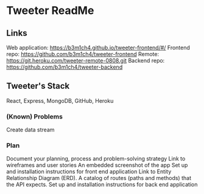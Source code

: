 # Tweeter ReadMe

## Links
Web application: https://b3m1ch4.github.io/tweeter-frontend/#/
Frontend repo: https://github.com/b3m1ch4/tweeter-frontend
Remote: https://git.heroku.com/tweeter-remote-0808.git
Backend repo: https://github.com/b3m1ch4/tweeter-backend

## Tweeter's Stack
React, Express, MongoDB, GitHub, Heroku

### (Known) Problems
  Create data stream

### Plan
  Document your planning, process and problem-solving strategy
  Link to wireframes and user stories
  An embedded screenshot of the app
  Set up and installation instructions for front end application
  Link to Entity Relationship Diagram (ERD).
  A catalog of routes (paths and methods) that the API expects.
  Set up and installation instructions for back end application
